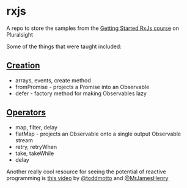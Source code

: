# rxjs
A repo to store the samples from the [Getting Started RxJs course](https://app.pluralsight.com/library/courses/reactive-programming-rxjs-getting-started/table-of-contents) on Pluralsight

Some of the things that were taught included:

**[Creation](http://reactivex.io/documentation/operators.html#creating)**
------------------------------
- arrays, events, create method
- fromPromise - projects a Promise into an Observable
- defer - factory method for making Observables lazy


**[Operators](http://reactivex.io/documentation/operators.html)**
------------------------------
- map, filter, delay
- flatMap - projects an Observable onto a single output Observable stream
- retry, retryWhen
- take, takeWhile
- delay

Another really cool resource for seeing the potential of reactive programming is [this video](https://www.youtube.com/watch?v=KNnGb5WmfGk&t=3s "From imperative to reactive thinking") by [@toddmotto](https://twitter.com/toddmotto) and [@MrJamesHenry](https://twitter.com/MrJamesHenry)  
